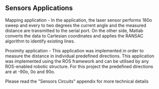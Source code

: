 ## Sensors Applications

Mapping application - In the application, the laser sensor performs 180o sweep and every to two degrees the current angle and the measured distance are transmitted to the serial port.  On the other side, Matlab converts the data to Cartesian coordinates and applies the RANSAC algorithm to identify existing lines.   

Proximity application - This application was implemented in order to measure the distance in individual predefined directions.  This application was implemented using the ROS framework and can be utilised by any ROS-enabled robotic structure.  For this project the predefined directions are at -90o, 0o and 90o.

Please read the "Sensors Circuits" appendix for more technical details
